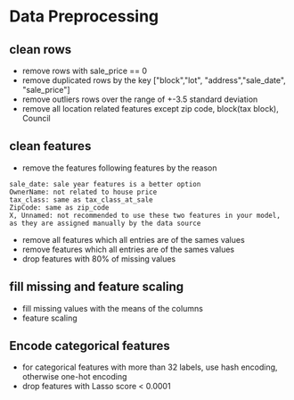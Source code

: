 # Data Preprocessing
## clean rows
- remove rows with sale_price == 0
- remove duplicated rows by the key ["block","lot", "address","sale_date", "sale_price"]
- remove outliers rows over the range of +-3.5 standard deviation
- remove all location related features except zip code, block(tax block), Council

## clean features
- remove the features  following features by the reason
```
sale_date: sale year features is a better option
OwnerName: not related to house price
tax_class: same as tax_class_at_sale
ZipCode: same as zip_code
X, Unnamed: not recommended to use these two features in your model, as they are assigned manually by the data source
```
- remove all features which all entries are of the sames values
- remove features which all entries are of the sames values
- drop features with 80% of missing values

## fill missing and feature scaling
- fill missing values with the means of the columns
- feature scaling

## Encode categorical features
- for categorical features with more than 32 labels, use hash encoding, otherwise one-hot encoding
- drop features with Lasso score < 0.0001
